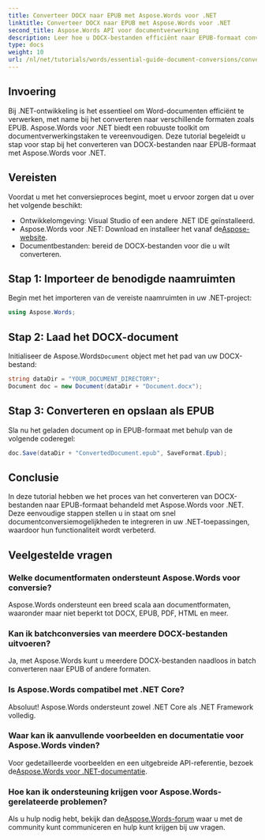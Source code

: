 ```yaml
---
title: Converteer DOCX naar EPUB met Aspose.Words voor .NET
linktitle: Converteer DOCX naar EPUB met Aspose.Words voor .NET
second_title: Aspose.Words API voor documentverwerking
description: Leer hoe u DOCX-bestanden efficiënt naar EPUB-formaat converteert met Aspose.Words voor .NET. Deze uitgebreide handleiding biedt stapsgewijze instructies.
type: docs
weight: 10
url: /nl/net/tutorials/words/essential-guide-document-conversions/convert-docx-to-epub/
---
```

## Invoering

Bij .NET-ontwikkeling is het essentieel om Word-documenten efficiënt te verwerken, met name bij het converteren naar verschillende formaten zoals EPUB. Aspose.Words voor .NET biedt een robuuste toolkit om documentverwerkingstaken te vereenvoudigen. Deze tutorial begeleidt u stap voor stap bij het converteren van DOCX-bestanden naar EPUB-formaat met Aspose.Words voor .NET.

## Vereisten

Voordat u met het conversieproces begint, moet u ervoor zorgen dat u over het volgende beschikt:

- Ontwikkelomgeving: Visual Studio of een andere .NET IDE geïnstalleerd.
- Aspose.Words voor .NET: Download en installeer het vanaf de[Aspose-website](https://releases.aspose.com/words/net/).
- Documentbestanden: bereid de DOCX-bestanden voor die u wilt converteren.

## Stap 1: Importeer de benodigde naamruimten

Begin met het importeren van de vereiste naamruimten in uw .NET-project:

```csharp
using Aspose.Words;
```

## Stap 2: Laad het DOCX-document

 Initialiseer de Aspose.Words`Document` object met het pad van uw DOCX-bestand:

```csharp
string dataDir = "YOUR_DOCUMENT_DIRECTORY";
Document doc = new Document(dataDir + "Document.docx");
```

## Stap 3: Converteren en opslaan als EPUB

Sla nu het geladen document op in EPUB-formaat met behulp van de volgende coderegel:

```csharp
doc.Save(dataDir + "ConvertedDocument.epub", SaveFormat.Epub);
```

## Conclusie

In deze tutorial hebben we het proces van het converteren van DOCX-bestanden naar EPUB-formaat behandeld met Aspose.Words voor .NET. Deze eenvoudige stappen stellen u in staat om snel documentconversiemogelijkheden te integreren in uw .NET-toepassingen, waardoor hun functionaliteit wordt verbeterd.

## Veelgestelde vragen

### Welke documentformaten ondersteunt Aspose.Words voor conversie?

Aspose.Words ondersteunt een breed scala aan documentformaten, waaronder maar niet beperkt tot DOCX, EPUB, PDF, HTML en meer.

### Kan ik batchconversies van meerdere DOCX-bestanden uitvoeren?

Ja, met Aspose.Words kunt u meerdere DOCX-bestanden naadloos in batch converteren naar EPUB of andere formaten.

### Is Aspose.Words compatibel met .NET Core?

Absoluut! Aspose.Words ondersteunt zowel .NET Core als .NET Framework volledig.

### Waar kan ik aanvullende voorbeelden en documentatie voor Aspose.Words vinden?

 Voor gedetailleerde voorbeelden en een uitgebreide API-referentie, bezoek de[Aspose.Words voor .NET-documentatie](https://reference.aspose.com/words/net/).

### Hoe kan ik ondersteuning krijgen voor Aspose.Words-gerelateerde problemen?

 Als u hulp nodig hebt, bekijk dan de[Aspose.Words-forum](https://forum.aspose.com/c/words/8) waar u met de community kunt communiceren en hulp kunt krijgen bij uw vragen.